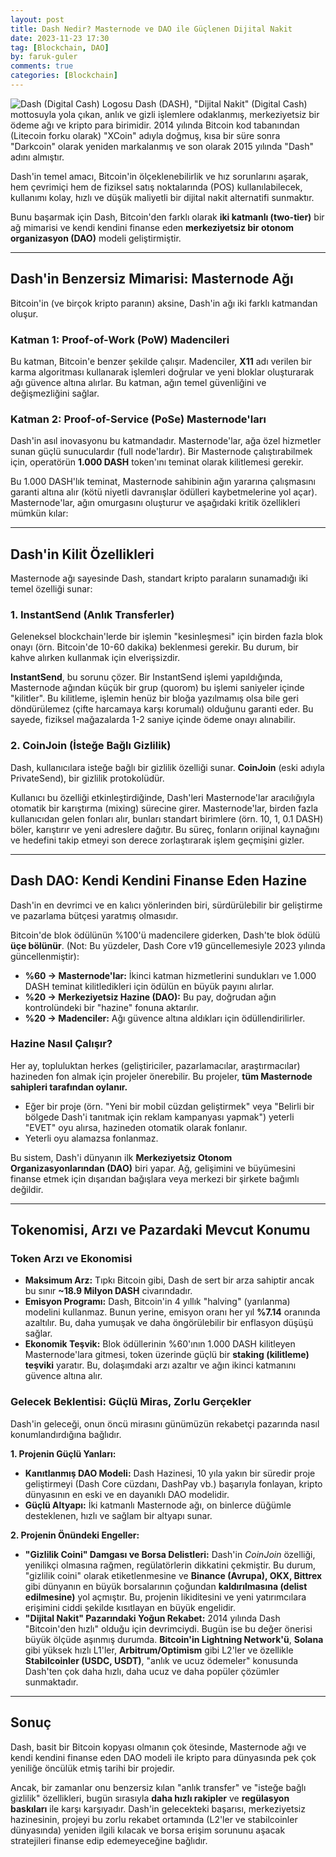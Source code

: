 ```yaml
---
layout: post
title: Dash Nedir? Masternode ve DAO ile Güçlenen Dijital Nakit
date: 2023-11-23 17:30
tag: [Blockchain, DAO]
by: faruk-guler
comments: true
categories: [Blockchain]
---
```


![Dash (Digital Cash) Logosu](https://farukguler.com/assets/post_images/dash-nedir.jpg) Dash (DASH), "Dijital Nakit" (Digital Cash) mottosuyla yola çıkan, anlık ve gizli işlemlere odaklanmış, merkeziyetsiz bir ödeme ağı ve kripto para birimidir. 2014 yılında Bitcoin kod tabanından (Litecoin forku olarak) "XCoin" adıyla doğmuş, kısa bir süre sonra "Darkcoin" olarak yeniden markalanmış ve son olarak 2015 yılında "Dash" adını almıştır.

Dash'in temel amacı, Bitcoin'in ölçeklenebilirlik ve hız sorunlarını aşarak, hem çevrimiçi hem de fiziksel satış noktalarında (POS) kullanılabilecek, kullanımı kolay, hızlı ve düşük maliyetli bir dijital nakit alternatifi sunmaktır.

Bunu başarmak için Dash, Bitcoin'den farklı olarak **iki katmanlı (two-tier)** bir ağ mimarisi ve kendi kendini finanse eden **merkeziyetsiz bir otonom organizasyon (DAO)** modeli geliştirmiştir.

---

## Dash'in Benzersiz Mimarisi: Masternode Ağı

Bitcoin'in (ve birçok kripto paranın) aksine, Dash'in ağı iki farklı katmandan oluşur.

### Katman 1: Proof-of-Work (PoW) Madencileri

Bu katman, Bitcoin'e benzer şekilde çalışır. Madenciler, **X11** adı verilen bir karma algoritması kullanarak işlemleri doğrular ve yeni bloklar oluşturarak ağı güvence altına alırlar. Bu katman, ağın temel güvenliğini ve değişmezliğini sağlar.

### Katman 2: Proof-of-Service (PoSe) Masternode'ları

Dash'in asıl inovasyonu bu katmandadır. Masternode'lar, ağa özel hizmetler sunan güçlü sunuculardır (full node'lardır). Bir Masternode çalıştırabilmek için, operatörün **1.000 DASH** token'ını teminat olarak kilitlemesi gerekir.

Bu 1.000 DASH'lık teminat, Masternode sahibinin ağın yararına çalışmasını garanti altına alır (kötü niyetli davranışlar ödülleri kaybetmelerine yol açar). Masternode'lar, ağın omurgasını oluşturur ve aşağıdaki kritik özellikleri mümkün kılar:

---

## Dash'in Kilit Özellikleri

Masternode ağı sayesinde Dash, standart kripto paraların sunamadığı iki temel özelliği sunar:

### 1. InstantSend (Anlık Transferler)

Geleneksel blockchain'lerde bir işlemin "kesinleşmesi" için birden fazla blok onayı (örn. Bitcoin'de 10-60 dakika) beklenmesi gerekir. Bu durum, bir kahve alırken kullanmak için elverişsizdir.

**InstantSend**, bu sorunu çözer. Bir InstantSend işlemi yapıldığında, Masternode ağından küçük bir grup (quorom) bu işlemi saniyeler içinde "kilitler". Bu kilitleme, işlemin henüz bir bloğa yazılmamış olsa bile geri döndürülemez (çifte harcamaya karşı korumalı) olduğunu garanti eder. Bu sayede, fiziksel mağazalarda 1-2 saniye içinde ödeme onayı alınabilir.

### 2. CoinJoin (İsteğe Bağlı Gizlilik)

Dash, kullanıcılara isteğe bağlı bir gizlilik özelliği sunar. **CoinJoin** (eski adıyla PrivateSend), bir gizlilik protokolüdür.

Kullanıcı bu özelliği etkinleştirdiğinde, Dash'leri Masternode'lar aracılığıyla otomatik bir karıştırma (mixing) sürecine girer. Masternode'lar, birden fazla kullanıcıdan gelen fonları alır, bunları standart birimlere (örn. 10, 1, 0.1 DASH) böler, karıştırır ve yeni adreslere dağıtır. Bu süreç, fonların orijinal kaynağını ve hedefini takip etmeyi son derece zorlaştırarak işlem geçmişini gizler.

---

## Dash DAO: Kendi Kendini Finanse Eden Hazine

Dash'in en devrimci ve en kalıcı yönlerinden biri, sürdürülebilir bir geliştirme ve pazarlama bütçesi yaratmış olmasıdır.

Bitcoin'de blok ödülünün %100'ü madencilere giderken, Dash'te blok ödülü **üçe bölünür**. (Not: Bu yüzdeler, Dash Core v19 güncellemesiyle 2023 yılında güncellenmiştir):

* **%60 → Masternode'lar:** İkinci katman hizmetlerini sundukları ve 1.000 DASH teminat kilitledikleri için ödülün en büyük payını alırlar.
* **%20 → Merkeziyetsiz Hazine (DAO):** Bu pay, doğrudan ağın kontrolündeki bir "hazine" fonuna aktarılır.
* **%20 → Madenciler:** Ağı güvence altına aldıkları için ödüllendirilirler.

### Hazine Nasıl Çalışır?

Her ay, topluluktan herkes (geliştiriciler, pazarlamacılar, araştırmacılar) hazineden fon almak için projeler önerebilir. Bu projeler, **tüm Masternode sahipleri tarafından oylanır.**

* Eğer bir proje (örn. "Yeni bir mobil cüzdan geliştirmek" veya "Belirli bir bölgede Dash'i tanıtmak için reklam kampanyası yapmak") yeterli "EVET" oyu alırsa, hazineden otomatik olarak fonlanır.
* Yeterli oyu alamazsa fonlanmaz.

Bu sistem, Dash'i dünyanın ilk **Merkeziyetsiz Otonom Organizasyonlarından (DAO)** biri yapar. Ağ, gelişimini ve büyümesini finanse etmek için dışarıdan bağışlara veya merkezi bir şirkete bağımlı değildir.

---

## Tokenomisi, Arzı ve Pazardaki Mevcut Konumu

### Token Arzı ve Ekonomisi

* **Maksimum Arz:** Tıpkı Bitcoin gibi, Dash de sert bir arza sahiptir ancak bu sınır **~18.9 Milyon DASH** civarındadır.
* **Emisyon Programı:** Dash, Bitcoin'in 4 yıllık "halving" (yarılanma) modelini kullanmaz. Bunun yerine, emisyon oranı her yıl **%7.14** oranında azaltılır. Bu, daha yumuşak ve daha öngörülebilir bir enflasyon düşüşü sağlar.
* **Ekonomik Teşvik:** Blok ödüllerinin %60'ının 1.000 DASH kilitleyen Masternode'lara gitmesi, token üzerinde güçlü bir **staking (kilitleme) teşviki** yaratır. Bu, dolaşımdaki arzı azaltır ve ağın ikinci katmanını güvence altına alır.

### Gelecek Beklentisi: Güçlü Miras, Zorlu Gerçekler

Dash'in geleceği, onun öncü mirasını günümüzün rekabetçi pazarında nasıl konumlandırdığına bağlıdır.

**1. Projenin Güçlü Yanları:**
* **Kanıtlanmış DAO Modeli:** Dash Hazinesi, 10 yıla yakın bir süredir proje geliştirmeyi (Dash Core cüzdanı, DashPay vb.) başarıyla fonlayan, kripto dünyasının en eski ve en dayanıklı DAO modelidir.
* **Güçlü Altyapı:** İki katmanlı Masternode ağı, on binlerce düğümle desteklenen, hızlı ve sağlam bir altyapı sunar.

**2. Projenin Önündeki Engeller:**
* **"Gizlilik Coini" Damgası ve Borsa Delistleri:** Dash'in *CoinJoin* özelliği, yenilikçi olmasına rağmen, regülatörlerin dikkatini çekmiştir. Bu durum, "gizlilik coini" olarak etiketlenmesine ve **Binance (Avrupa), OKX, Bittrex** gibi dünyanın en büyük borsalarının çoğundan **kaldırılmasına (delist edilmesine)** yol açmıştır. Bu, projenin likiditesini ve yeni yatırımcılara erişimini ciddi şekilde kısıtlayan en büyük engelidir.
* **"Dijital Nakit" Pazarındaki Yoğun Rekabet:** 2014 yılında Dash "Bitcoin'den hızlı" olduğu için devrimciydi. Bugün ise bu değer önerisi büyük ölçüde aşınmış durumda. **Bitcoin'in Lightning Network'ü**, **Solana** gibi yüksek hızlı L1'ler, **Arbitrum/Optimism** gibi L2'ler ve özellikle **Stabilcoinler (USDC, USDT)**, "anlık ve ucuz ödemeler" konusunda Dash'ten çok daha hızlı, daha ucuz ve daha popüler çözümler sunmaktadır.

---

## Sonuç

Dash, basit bir Bitcoin kopyası olmanın çok ötesinde, Masternode ağı ve kendi kendini finanse eden DAO modeli ile kripto para dünyasında pek çok yeniliğe öncülük etmiş tarihi bir projedir.

Ancak, bir zamanlar onu benzersiz kılan "anlık transfer" ve "isteğe bağlı gizlilik" özellikleri, bugün sırasıyla **daha hızlı rakipler** ve **regülasyon baskıları** ile karşı karşıyadır. Dash'in gelecekteki başarısı, merkeziyetsiz hazinesinin, projeyi bu zorlu rekabet ortamında (L2'ler ve stabilcoinler dünyasında) yeniden ilgili kılacak ve borsa erişim sorununu aşacak stratejileri finanse edip edemeyeceğine bağlıdır.